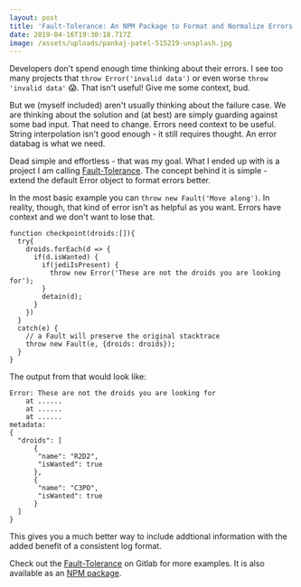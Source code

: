 ```yaml
---
layout: post
title: 'Fault-Tolerance: An NPM Package to Format and Normalize Errors'
date: 2019-04-16T19:30:18.717Z
image: /assets/uploads/pankaj-patel-515219-unsplash.jpg
---
```


Developers don't spend enough time thinking about their errors. I see too many projects that `throw Error('invalid data')` or even worse `throw 'invalid data'` 😱. That isn't useful! Give me some context, bud.

But we (myself included) aren't usually thinking about the failure case. We are thinking about the solution and (at best) are simply guarding against some bad input. That need to change. Errors need context to be useful. String interpolation isn't good enough - it still requires thought. An error databag is what we need.

Dead simple and effortless - that was my goal. What I ended up with is a project I am calling [ Fault-Tolerance](https://www.npmjs.com/package/fault-tolerance). The concept behind it is simple - extend the default Error object to format errors better.

In the most basic example you can `throw new Fault('Move along')`. In reality, though, that kind of error isn't as helpful as you want. Errors have context and we don't want to lose that. 

```
function checkpoint(droids:[]){
  try{
    droids.forEach(d => {
      if(d.isWanted) {
        if(jediIsPresent) {
          throw new Error('These are not the droids you are looking for');
        }
        detain(d);
      }
    })
  }
  catch(e) {
    // a Fault will preserve the original stacktrace
    throw new Fault(e, {droids: droids});
  }
}
```

The output from that would look like:
```
Error: These are not the droids you are looking for
    at ......
    at ......
    at ......
metadata:
{
  "droids": [
      {
       "name": "R2D2",
       "isWanted": true
      },
      {
       "name": "C3PO",
       "isWanted": true
      }
  ]
}
```

This gives you a much better way to include addtional information with the added benefit of a consistent log format. 

Check out the [Fault-Tolerance](https://gitlab.com/joekaiser/fault-tolerance) on Gitlab for more examples. It is also available as an [NPM package](https://www.npmjs.com/package/fault-tolerance).
